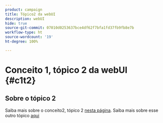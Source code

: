 ```yaml
---
product: campaign
title: Tópico2 da webUI
description: webUI
hide: true
source-git-commit: 07010d0253637bce4df62f7bfa1fd37fb9fb8e7b
workflow-type: ht
source-wordcount: '19'
ht-degree: 100%

---
```


# Conceito 1, tópico 2 da webUI {#c1t2}

## Sobre o tópico 2

Saiba mais sobre o conceito2, tópico 2 [nesta página](../concept2/topic2.md).
Saiba mais sobre esse outro tópico [aqui](../../automation/workflow/about-workflows.md)